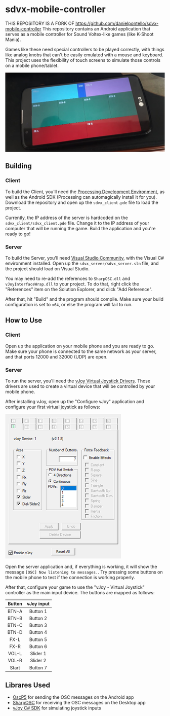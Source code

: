 # sdvx-mobile-controller
THIS REPOSITORY IS A FORK OF https://github.com/danielpontello/sdvx-mobile-controller
This repository contains an Android application that serves as a mobile controller for Sound Voltex-like games (like K-Shoot Mania).

Games like these need special controllers to be played correctly, with things like analog knobs that can't be easily emulated with a mouse and keyboard. This project uses the flexibility of touch screens to simulate those controls on a mobile phone/tablet.

![Application running on a mobile phone](/docs/phone.jpg?raw=true "Optional Title")

## Building
### Client
To build the Client, you'll need the [Processing Development Environment](https://processing.org/), as well as the Android SDK (Processing can automagically install it for you). Download the repository and open up the `sdvx_client.pde` file to load the project.

Currently, the IP address of the server is hardcoded on the `sdvx_client/sdvx_client.pde` file. Change it to the IP address of your computer that will be running the game. Build the application and you're ready to go!

### Server

To build the Server, you'll need [Visual Studio Community](https://visualstudio.microsoft.com/pt-br/vs/community/), with the Visual C# environment installed. Open up the `sdvx_server/sdvx_server.sln` file, and the project should load on Visual Studio.

You may need to re-add the references to `SharpOSC.dll` and `vJoyInterfaceWrap.dll` to your project. To do that, right click the "References" item on the Solution Explorer, and click "Add Reference". 

After that, hit "Build" and the program should compile. Make sure your build configuration is set to `x64`, or else the program will fail to run.

## How to Use
### Client

Open up the application on your mobile phone and you are ready to go. Make sure your phone is connected to the same network as your server, and that ports 12000 and 32000 (UDP) are open.

### Server

To run the server, you'll need the [vJoy Virtual Joystick Drivers](http://vjoystick.sourceforge.net/). Those drivers are used to create a virtual device that will be controlled by your mobile phone.

After installing vJoy, open up the "Configure vJoy" application and configure your first virtual joystick as follows:

![vJoy settings screen](/docs/vjoy.png?raw=true "Optional Title")

Open the server application and, if everything is working, it will show the message `[OSC] Now listening to messages.`. Try pressing some buttons on the mobile phone to test if the connection is working properly.

After that, configure your game to use the "vJoy - Virtual Joystick" controller as the main input device. The buttons are mapped as follows:

| Button | vJoy input |
|:------:|:----------:|
| BTN-A  | Button 1   |
| BTN-B  | Button 2   |
| BTN-C  | Button 3   |
| BTN-D  | Button 4   |
| FX-L   | Button 5   |
| FX-R   | Button 6   |
| VOL-L  | Slider 1   |
| VOL-R  | Slider 2   |
| Start  | Button 7   |

## Librares Used

- [OscP5](http://www.sojamo.de/libraries/oscP5/) for sending the OSC messages on the Android app
- [SharpOSC](https://github.com/ValdemarOrn/SharpOSC) for receiving the OSC messages on the Desktop app
- [vJoy C# SDK](https://github.com/shauleiz/vJoy/tree/master/SDK/c%23) for simulating joystick inputs
